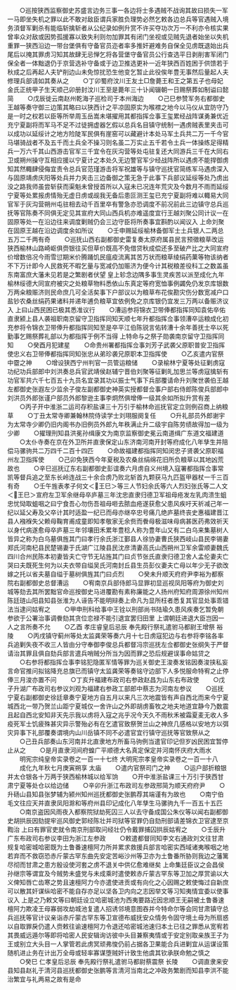 <!-- { "loadSidebar": true } -->
　　○巡按狭西监察御史苏盛言边务三事一各边将士多遇贼不战询其故曰损失一军一马即坐失机之罪以此不敢对敌臣谓兵家胜负理势必然乞敕各边总兵等官遇贼入境务湏督军剿杀有能临斩擒斩者从公纪录如例升赏不许买夺功次万一不利亦令核实果曾率众对敌或因势孤援寡以致失利则勿加罪其有闭门坐视或见贼先退者始坐以失机重罪一狭西沿边一带台堡俱有守备官员迩者率多推奸避难务自保全见虏既退始出兵尾后以掩其罪虏习知其故肆无忌惮乞将各营堡守备官员公行查选平日剥削害军闭门保全者一体黜退仍于京营选补守备或于边卫推选更补一近年狭西百姓困于供馈若于秋成之后再起人夫铲削边山未免惊扰恐生他变乞暂止此役俟年豊无事然后量起人夫修理兵部请如其奏从之
　　○丁卯蜀府汶川王友土□詹薨王和王之第五子也母妃金氏正统甲子生天顺己卯册封汶川王至是薨年三十讣闻辍朝一日赐祭葬如制谥曰懿简
　　○戊辰徙云南赵州乾海子巡检司于本州海边
　　○己巳参赞军务右都御史王越等奏守御三边策其略曰以狭西计之平凉固原实为喉襟之地今以马仪从宜防守乃是一时之权若以臣等所举周玉岳嵩未堪擢用其都指挥佥事王玺累经战阵谋勇兼优近充宁夏副将而军马不足不过徒拥虚器乞假以总兵名目镇守统制一遇虏贼表里夹击可以成功以延绥计之地方险陡军民俱有崖窑可以藏避计本处马军土兵共二万一千今官马堪骑战者不及五千而土兵全不操习则名虽二万实止五千若令土兵一体操练足得精兵一万六千其山西游击官军三千宜令在灰沟营等处屯驻复还大同游兵三千在大同右卫或朔州操守互相应援以宁夏计之本处久无边警官军少经战阵所以遇虏不能捍御虏知其然輙肆侵侮宜责令总兵官范瑾游击将军祝雄等与镇守巡抚官简练军马遇虏深入与固原靖虏庆阳等处兵并力夹击三边备御之策无急于此事下兵部议延绥等处乃虏出没之路我师虽尝斩获而渠魁未曾授首所以入寇未已况连年荒灾及今数月不雨而延绥宁夏等处累报虏情殆无虚日虏或觇我无备后患叵测王玺已充宁夏副将难以輙易大同官军于灰沟营朔州屯驻相去动千百里卒有警急亦恐调度不前况前此三边镇守总兵巡抚等官陈奏不同俱无定见其宣府大同山西兵机亦难遥度宜行王越刘聚公同计议一在固原等处一在沿边往来调度剿贼仍会三边守臣将所奏事宜斟酌以闻议入  上命刘聚在固原王越在沿边调度余如所议
　　○壬申赐延绥榆林备御军士土兵银人二两总五万二千两有奇
　　○巡抚山西右副都御史雷复奏太原府属县民言预徵粮草改运狭西榆林山路崎岖俱赍银往买但草价既高不免借贷秋成偿还多至破产比之大同宣府价增数倍况今雨雪愆期米价腾踊饥民瘟疫流离其苦万状而粮草绫绢药菓等物该纳者不下万计即今人民救死不暇乞量与宽减仍加赈济为便今计其税粮差役科工之数盖虽东南富庶大藩未见若是之繁剧者伏望  皇上轸念边隅多事生灵疾苦以派至成化九年榆林绥德大同宣府被灾之处粮草物料悉依山东真定等府宽恤事例蠲免仍发京库银数万两籴粮赈济则民命庶几可全活矣事下户部议以为粮草布花俟勘灾伤分数宽减户口盐钞农桑丝绢药果诸料并递年逋负粮草宜依例免之京库银仍宜发三万两以备赈济议入  上曰山西民困已极其悉准议行
　　○漕运参将锦衣卫带俸都指挥同知袁佑卒佑直隶颍上县人袭祖职南京留守卫指挥同知天顺七年升都指挥佥事领漕卒运粮成化初充参将令锦衣卫带俸升都指挥同知至是卒平江伯陈锐言佑转漕十余年善抚士卒以死勤事乞赐祭葬礼部以为都指挥于例不当得  上特命与之祭子勋袭南京留守卫指挥同知
　　○癸酉月犯建星
　　○命贵州署都指挥佥事刘芳子武袭父原职普安卫指挥使忠义右卫带俸都指挥同知张忠从弟珍袭兄原职本卫指挥使
　　○乙亥遣内官祭中霤之神
　　○增设狭西宁州判官一员管运粮储
　　○录榆林宁夏等处征剿虏寇功纪功兵部郎中刘洪奏总兵官武靖侯赵辅宁晋伯刘聚等征剿癿加思兰等虏寇擒斩有功官军共六千七百五十九员名宜录其功以振士气事下兵部覆请命升刘聚世袭伯王越左都御史张遐左少监余子俊左副都御史神英实授都督佥事户部右侍郎陈俊兵部郎中刘洪员外郎张谨户部员外郎黎逊主事李炯然俱增俸一级其余如所拟升赏有差
　　○丙子开中淮浙二运司存积盐课三十万引于榆林命巡抚官定立则例召商上纳粮草
　　○丁丑太常寺卿兼翰林院侍读学士刘珝服阕复任
　　○升礼部员外郎谢宇为太常寺少卿仍旧内阁书办旧例员外郎九年秩满止升二级宇自陈劳绩故得加一级为少卿
　　○擢理刑知县洪冕孙缉康文为南京监察御史冕云南道缉广东道文福建道
　　○太仆寺奏在京在外卫所并直隶保定山东济南河南开封等府成化八年孳生并陪偿马骡驹共二万四千二百十四匹
　　○命故福建都指挥同知闵忠子贤袭父原职福州左卫指挥使
　　○己卯免狭西今年夏税及农桑丝绢绵花旧所负粮草以其地凶荒故也
　　○辛巳巡抚辽东右副都御史彭谊奏六月虏自义州境入寇署都指挥佥事常凯等督兵追之至东长岭连战三十余合虏乃败北斩首九颗获马九匹盔甲器杖一千三百有奇
　　○壬午旌表孝子何文＜王巳＞等三人节妇余氏等六人烈妇张氏等二人文＜王巳＞宣府左卫军余继母卒庐墓三年沈忠直隶归德卫军祖母疮发左乳肉溃生蛆忠忧恸取蛆咽之曰宁食吾心勿伤吾祖母咂去脓血疮遂获愈父患风疾吁天祈减己年一纪以延父寿及父卒计其时适盈一纪已而母亦继卒忠号痛几绝庐墓终丧史惠福建晋江县人襁褓失父赖母鞠育甫成童即知孝敬家无余赀而餋母极滋味母病甚医药弗效祈天以身代病遂愈母卒庐墓三年邻壤田禾累年豊稔人称为豊年山又有二白乌来集墓树人皆异之称为白乌墓俱旌其门曰孝行余氏浙江鄞县人徐协妻曹氏狭西岐山县民李锡妻郑氏河南杞县民楚锡妻于氏湖广江陵县民沈彦清妻高氏山西朔州卫军余雷顺妻魏氏四川合州民陈本初妻皆夫亡守节无玷旌其门曰贞节张氏直隶归德卫舍人孟伦妻夫亡哭曰夫既死生何为以夫衣带自缢吴氏河南封丘县生员彭仪妻夫亡母以年少无子欲改嫁之托以省夫墓自缢于墓树俱旌其门曰贞烈
　　○癸未升顺天府府尹李裕为都察院右副都御史总督漕运
　　○宥南京兵部侍郎马显罪初显巡视凤阳等府为御史刘城等劾去其所罢黜官命巡按御史马进覆勘有素称廉能之人扬州府知府周源徐州知州陈廷琏山阳县知县张淮为人诬告不能明辩奏上命凡为显所枉者悉复其官显处事乖错法当逮问姑宥之
　　○甲申刑科给事中王铨以刑部尚书陆瑜久患风疾奏乞暂免朝参欲于公署治事调餋劾其贪位恋禄不能引退宜罢归田里  上谓朝廷进退大臣岂因一人之言所奏不允
　　○乙酉  孝庄睿皇后忌辰  奉先殿行祭礼遣驸马都尉王增祭  裕陵
　　○丙戌镇守蓟州等处太监龚荣等奏六月十七日虏寇犯边与右参将李铭各率兵追剿失夜不收三人皆由分守奉御李俊总兵都督冯宗巡抚左佥都御史张纲失于严督请治其罪且俱自劾兵部言遣兵哨贼分所当为因而罪之恐后规避误事命姑贷之
　　○右参将都指挥佥事李铭犯隐匿军情等罪为巡关御史王浚奏发铭因奏浚挟私妄言命官推问拟铭降充总旗已而镇守太监龚荣等奏铭守边部下人多悦服命特宥之止停俸三月浚亦置不问
　　○丁亥升福建布政司右参政赵昌为山东右布政使
　　○戊子升湖广布政司右参议刘观为福建右参政工部郎中蔡志为河南左参议
　　○巡抚宁夏右副都御史徐廷章奏宁夏地方自五月以来凡三次地震皆有声自西北而来今宁夏城西北一带乃贺兰山距宁夏城仅一舍许山之外即胡虏畜牧之地夫地道宜静今乃数震且起自西北安知非天先示我以虏将入寇之兆乎况今天久不雨秋禾被霜夏麦无收人多疫死军士饥疲殊甚灾异示警殆必有在乞遣官致祭贺兰山之神庶几感格以安地方以弭灾异事下礼部覆奏谓境内山川岳镇不同不必遣官宜行镇守巡抚等官致祭从之
　　○己丑兵部奏山东河南并北直隶地方所畜马驹例当遣官印记但岁凶民困宜暂停止从之
　　○是月直隶河间府蝗广平顺德大名真定保定并河南怀庆府大雨水
　　明宪宗纯皇帝实录卷之一百一十七终
大明宪宗孝皇帝实录卷之一百一十八
　　成化九年秋七月庚寅朔享  太庙
　　○遣内官祭司门之神
　　○运户部折粮银并太仓银各十万两于狭西榆林城以给军饷
　　○开中淮浙盐课三十万引于狭西甘肃宁夏等处仓以给边储
　　○辛卯升浙江布政司左参政邢简为顺天府府尹
　　○升砀山县知县张梦辅为颍州知州巡抚都御史张鹏荐其端谨有为故也
　　○南宁伯毛文往应天并直隶凤阳滁和等府州县印记成化八年孳生马骡驹九千一百五十五匹
　　○南京盗因风雨夜入都察院狱劫死囚三人以去守备成国公朱仪等以闻右副都御史胡拱辰因劾提牢巡风御史郭经陈壮并司狱等官罪仍自劾刑部请差锦衣卫官逮至京鞫治  上曰有罪官吏就令南京刑部取问经壮仍令戴罪捕囚拱辰姑宥之
　　○壬辰升广东布政司右参议李田为浙江左参政
　　○敕遣都督同知李文右通政刘文往甘肃规复哈密城哈密既为土鲁番速檀阿力所并累求救援兵部言哈密实西域诸夷喉咽之地若弃而不救窃恐赤斤蒙古罕东曲先安定苦峪沙州等卫亦为土鲁番所胁则我边之藩篱尽彻而甘肃之患方殷设使河套之虏不退关中供亿愈难继矣  上命集廷臣议之会昌侯孙继宗等谓宜及今贼势未盛党与未成乘时遣使敕赤斤蒙古罕东等卫加之厚赏谕以大义俾知唇亡齿寒之势且速檀阿力今亦遣使进贡或有向化之心因赐之敕使悔过自新庶可以散其奸谋纵哈密不能自存亦足以坚各卫内向之志因举文等习知夷情宜委以使事议入  上是之乃敕文等曰朝廷设立哈密城池为西夷要路近因忠顺王无嗣被土鲁番速檀阿力欺凌王母寡弱攻劫城池复遣人招诱邻境意图吞并今特命尔等会同甘肃镇守总兵巡抚等官计议亲诣赤斤蒙古罕东等卫宣德布威抚安众情务令固守境土毋为所扇惑以自取罪戾仍遣人赍敕往谕速檀阿力令退还哈密城池速归本土已往之罪悉从宽宥若其畏威远遁尔等即将哈密人民安辑询访彼中头目兼察夷情或于安定别取亲族王子为王或别立大头目一人掌管若此虏冥顽弗悛仍前占据各卫果能合兵进剿宜从运谋设策随机进止务在计出万全毋或轻率寡谋堕贼奸计致生他虞其钦承朕命勉之慎之
　　○癸巳  仁孝皇后忌辰  奉先殿行祭礼遣驸马都尉蔡震祭  长陵
　　○调直隶来安县知县赵礼于清河县巡抚都御史张鹏等言清河当南北之冲政务繁剧而知县李洪不能治繁宜与礼两易之故有是命
